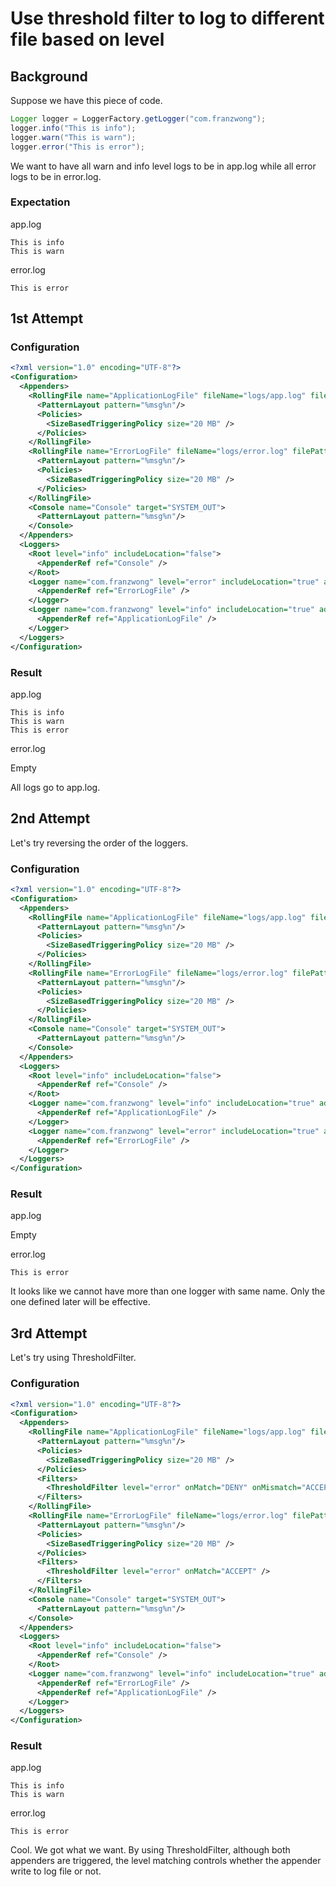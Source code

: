 # Use threshold filter to log to different file based on level

## Background

Suppose we have this piece of code.

```java
Logger logger = LoggerFactory.getLogger("com.franzwong");
logger.info("This is info");
logger.warn("This is warn");
logger.error("This is error");
```

We want to have all warn and info level logs to be in app.log while all error logs to be in error.log.

### Expectation

app.log

```
This is info
This is warn
```

error.log

```
This is error
```

## 1st Attempt

### Configuration

```xml
<?xml version="1.0" encoding="UTF-8"?>
<Configuration>
  <Appenders>
    <RollingFile name="ApplicationLogFile" fileName="logs/app.log" filePattern="logs/app.%i.log">
      <PatternLayout pattern="%msg%n"/>
      <Policies>
        <SizeBasedTriggeringPolicy size="20 MB" />
      </Policies>   
    </RollingFile>
    <RollingFile name="ErrorLogFile" fileName="logs/error.log" filePattern="logs/error.%i.log">
      <PatternLayout pattern="%msg%n"/>
      <Policies>
        <SizeBasedTriggeringPolicy size="20 MB" />
      </Policies>
    </RollingFile>
    <Console name="Console" target="SYSTEM_OUT">
      <PatternLayout pattern="%msg%n"/>
    </Console>
  </Appenders>
  <Loggers>
    <Root level="info" includeLocation="false">
      <AppenderRef ref="Console" />
    </Root>
    <Logger name="com.franzwong" level="error" includeLocation="true" additivity="false">
      <AppenderRef ref="ErrorLogFile" />
    </Logger>
    <Logger name="com.franzwong" level="info" includeLocation="true" additivity="false">
      <AppenderRef ref="ApplicationLogFile" />
    </Logger>
  </Loggers>
</Configuration>
```

### Result

app.log

```
This is info
This is warn
This is error
```

error.log

Empty

All logs go to app.log.

## 2nd Attempt

Let's try reversing the order of the loggers.

### Configuration

```xml
<?xml version="1.0" encoding="UTF-8"?>
<Configuration>
  <Appenders>
    <RollingFile name="ApplicationLogFile" fileName="logs/app.log" filePattern="logs/app.%i.log">
      <PatternLayout pattern="%msg%n"/>
      <Policies>
        <SizeBasedTriggeringPolicy size="20 MB" />
      </Policies>   
    </RollingFile>
    <RollingFile name="ErrorLogFile" fileName="logs/error.log" filePattern="logs/error.%i.log">
      <PatternLayout pattern="%msg%n"/>
      <Policies>
        <SizeBasedTriggeringPolicy size="20 MB" />
      </Policies>
    </RollingFile>
    <Console name="Console" target="SYSTEM_OUT">
      <PatternLayout pattern="%msg%n"/>
    </Console>
  </Appenders>
  <Loggers>
    <Root level="info" includeLocation="false">
      <AppenderRef ref="Console" />
    </Root>
    <Logger name="com.franzwong" level="info" includeLocation="true" additivity="false">
      <AppenderRef ref="ApplicationLogFile" />
    </Logger>
    <Logger name="com.franzwong" level="error" includeLocation="true" additivity="false">
      <AppenderRef ref="ErrorLogFile" />
    </Logger>
  </Loggers>
</Configuration>
```

### Result

app.log

Empty

error.log

```
This is error
```

It looks like we cannot have more than one logger with same name. Only the one defined later will be effective.

## 3rd Attempt

Let's try using ThresholdFilter.

### Configuration

```xml
<?xml version="1.0" encoding="UTF-8"?>
<Configuration>
  <Appenders>
    <RollingFile name="ApplicationLogFile" fileName="logs/app.log" filePattern="logs/app.%i.log">
      <PatternLayout pattern="%msg%n"/>
      <Policies>
        <SizeBasedTriggeringPolicy size="20 MB" />
      </Policies>
      <Filters>
        <ThresholdFilter level="error" onMatch="DENY" onMismatch="ACCEPT" />
      </Filters>      
    </RollingFile>
    <RollingFile name="ErrorLogFile" fileName="logs/error.log" filePattern="logs/error.%i.log">
      <PatternLayout pattern="%msg%n"/>
      <Policies>
        <SizeBasedTriggeringPolicy size="20 MB" />
      </Policies>
      <Filters>
        <ThresholdFilter level="error" onMatch="ACCEPT" />
      </Filters>
    </RollingFile>
    <Console name="Console" target="SYSTEM_OUT">
      <PatternLayout pattern="%msg%n"/>
    </Console>
  </Appenders>
  <Loggers>
    <Root level="info" includeLocation="false">
      <AppenderRef ref="Console" />
    </Root>
    <Logger name="com.franzwong" level="info" includeLocation="true" additivity="false">
      <AppenderRef ref="ErrorLogFile" />
      <AppenderRef ref="ApplicationLogFile" />
    </Logger>
  </Loggers>
</Configuration>
```

### Result

app.log

```
This is info
This is warn
```

error.log

```
This is error
```

Cool. We got what we want. By using ThresholdFilter, although both appenders are triggered, the level matching controls whether the appender write to log file or not.

